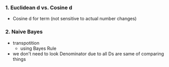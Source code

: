 ### 1. Euclidean d vs. Cosine d
+ Cosine d for term (not sensitive to actual number changes)

### 2. Naive Bayes
+ transpotition
  - using Bayes Rule 
+ we don't need to look Denominator due to all Ds are same of comparing things
